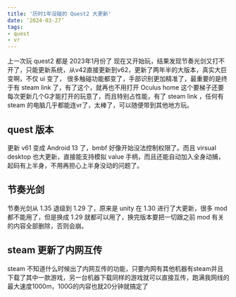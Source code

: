 ```yaml
---
title: '历时1年没碰的 Quest2 大更新'
date: ‘2024-03-27’
tags: 
- quest
- vr
---
```


上一次玩 quest2 都是 2023年1月份了
现在又开始玩，结果发现节奏光剑又打不开了，只能更新系统，从v42直接更新到v62，更新了两年半的大版本，真实大巨变啊，不仅 ui 变了， 很多触碰功能都变了，手部识别更加精准了，最重要的是终于有 steam link 了，有了这个，就再也不用打开 Oculus home 这个要梯子还要每次更新几个G才能打开的玩意了，而且特别占性能，有了 steam link ，任何有steam 的电脑几乎都能连vr了，太棒了，可以随便带到其他地方玩。
## quest 版本
更新 v61 变成 Android 13 了，bmbf 好像开始没法控制权限了。而且 virsual desktop 也大更新，直接能支持模拟 value 手柄，而且还能自动加入全身动捕，起码有上半身，不用再担心上半身没动的问题了。
## 节奏光剑
节奏光剑从 1.35 退级到 1.29 了，原来是 unity 在 1.30 进行了大更新，很多 mod 都不能用了，但是换成 1.29 就都可以用了，换完版本要把一切跟之前 mod 有关的内容全部删除，否则会崩。
## steam 更新了内网互传
steam 不知道什么时候出了内网互传的功能，只要内网有其他机器有steam并且下载了其中一款游戏，另一台机器下载同样的游戏就可以直接互传，跑满我网线的最大速度1000m，100G的内容也就20分钟就搞定了